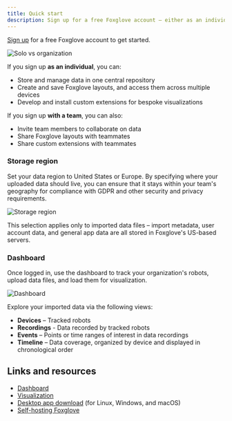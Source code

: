 ```yaml
---
title: Quick start
description: Sign up for a free Foxglove account – either as an individual or with a team.
---
```


[Sign up](https://console.foxglove.dev/signup) for a free Foxglove account to get started.

![Solo vs organization](/img/docs/introduction/solo-vs-organization.png)

If you sign up **as an individual**, you can:

- Store and manage data in one central repository
- Create and save Foxglove layouts, and access them across multiple devices
- Develop and install custom extensions for bespoke visualizations

If you sign up **with a team**, you can also:

- Invite team members to collaborate on data
- Share Foxglove layouts with teammates
- Share custom extensions with teammates

### Storage region

Set your data region to United States or Europe. By specifying where your uploaded data should live, you can ensure that it stays within your team's geography for compliance with GDPR and other security and privacy requirements.

![Storage region](/img/docs/introduction/storage-region.png)

This selection applies only to imported data files – import metadata, user account data, and general app data are all stored in Foxglove's US-based servers.

### Dashboard

Once logged in, use the dashboard to track your organization's robots, upload data files, and load them for visualization.

![Dashboard](/img/docs/introduction/dashboard.png)

Explore your imported data via the following views:

- **Devices** – Tracked robots
- **Recordings** - Data recorded by tracked robots
- **Events** – Points or time ranges of interest in data recordings
- **Timeline** – Data coverage, organized by device and displayed in chronological order

## Links and resources

- [Dashboard](https://console.foxglove.dev/dashboard)
- [Visualization](https://studio.foxglove.dev/)
- [Desktop app download](https://foxglove.dev/download) (for Linux, Windows, and macOS)
- [Self-hosting Foxglove](/self-hosting/introduction)
